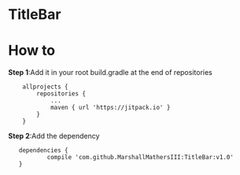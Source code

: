# TitleBar
# How to 
**Step 1**:Add it in your root build.gradle at the end of repositories     

```
	allprojects {
		repositories {
			...
			maven { url 'https://jitpack.io' }
		}
	}
 ```
 **Step 2**:Add the dependency
 ```
 	dependencies {
 	        compile 'com.github.MarshallMathersIII:TitleBar:v1.0'
 	}
```
